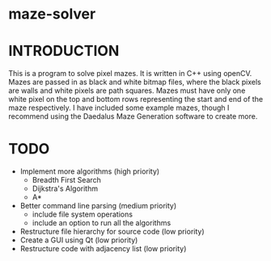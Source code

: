 # maze-solver
# INTRODUCTION

This is a program to solve pixel mazes. It is written in C++ using openCV. Mazes are passed in as black and white bitmap files, where the black pixels are walls and white pixels are path squares. Mazes must have only one white pixel on the top and bottom rows representing the start and end of the maze respectively. I have included some example mazes, though I recommend using the Daedalus Maze Generation software to create more. 

# TODO
* Implement more algorithms (high priority)
  * Breadth First Search
  * Dijkstra's Algorithm
  * A*
* Better command line parsing (medium priority)
  * include file system operations
  * include an option to run all the algorithms
* Restructure file hierarchy for source code (low priority)
* Create a GUI using Qt (low priority)
* Restructure code with adjacency list (low priority)
